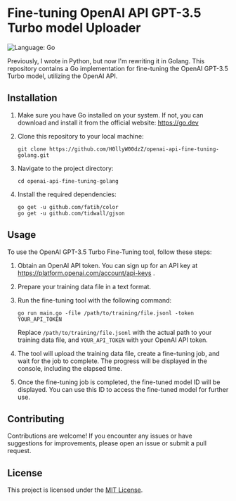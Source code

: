 # Fine-tuning OpenAI API GPT-3.5 Turbo model Uploader

![Language: Go](https://img.shields.io/badge/Language-Go-blue.svg)

Previously, I wrote in Python, but now I'm rewriting it in Golang. This repository contains a Go implementation for fine-tuning the OpenAI GPT-3.5 Turbo model, utilizing the OpenAI API.

## Installation

1. Make sure you have Go installed on your system. If not, you can download and install it from the official website: <https://go.dev>

2. Clone this repository to your local machine:

   ```shell
   git clone https://github.com/H0llyW00dzZ/openai-api-fine-tuning-golang.git
   ```

3. Navigate to the project directory:

   ```shell
   cd openai-api-fine-tuning-golang
   ```

4. Install the required dependencies:

   ```shell
   go get -u github.com/fatih/color
   go get -u github.com/tidwall/gjson
   ```

## Usage

To use the OpenAI GPT-3.5 Turbo Fine-Tuning tool, follow these steps:

1. Obtain an OpenAI API token. You can sign up for an API key at <https://platform.openai.com/account/api-keys> .

2. Prepare your training data file in a text format.

3. Run the fine-tuning tool with the following command:

   ```shell
   go run main.go -file /path/to/training/file.jsonl -token YOUR_API_TOKEN
   ```

   Replace `/path/to/training/file.jsonl` with the actual path to your training data file, and `YOUR_API_TOKEN` with your OpenAI API token.

4. The tool will upload the training data file, create a fine-tuning job, and wait for the job to complete. The progress will be displayed in the console, including the elapsed time.

5. Once the fine-tuning job is completed, the fine-tuned model ID will be displayed. You can use this ID to access the fine-tuned model for further use.

## Contributing

Contributions are welcome! If you encounter any issues or have suggestions for improvements, please open an issue or submit a pull request.

## License

This project is licensed under the [MIT License](LICENSE).
